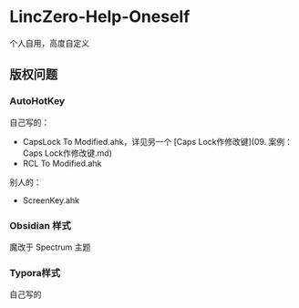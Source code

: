 # LincZero-Help-Oneself
 个人自用，高度自定义



## 版权问题

### AutoHotKey

自己写的：

- CapsLock To Modified.ahk，详见另一个 [Caps Lock作修改键](09. 案例：Caps Lock作修改键.md)
- RCL To Modified.ahk

别人的：

- ScreenKey.ahk



### Obsidian 样式

魔改于 Spectrum 主题



### Typora样式

自己写的



